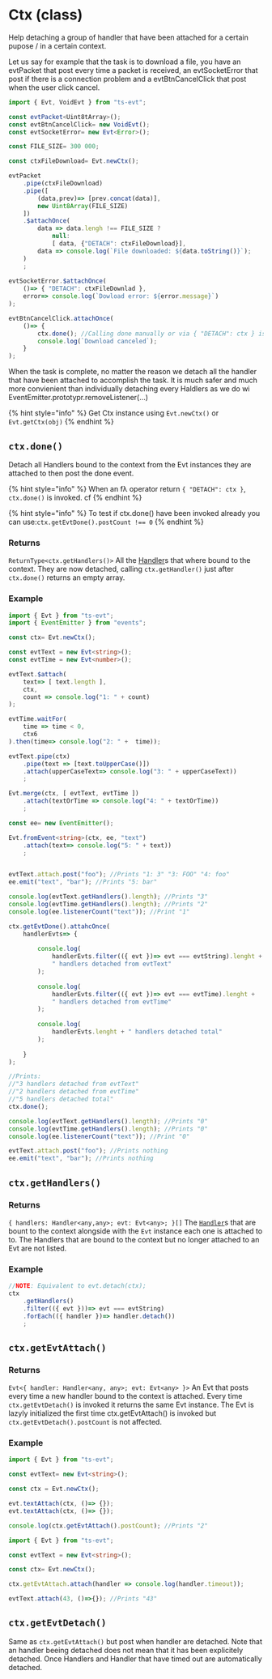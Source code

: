 # Ctx \(class\)

Help detaching a group of handler that have been attached for a certain pupose / in a certain context.

Let us say for example that the task is to download a file, you have an evtPacket that post every time a packet is received, an evtSocketError that post if there is a connection problem and a evtBtnCancelClick that post when the user click cancel.

```typescript
import { Evt, VoidEvt } from "ts-evt";

const evtPacket<Uint8tArray>();
const evtBtnCancelClick= new VoidEvt();
const evtSocketError= new Evt<Error>();

const FILE_SIZE= 300 000;

const ctxFileDownload= Evt.newCtx();

evtPacket
    .pipe(ctxFileDownload)
    .pipe([
        (data,prev)=> [prev.concat(data)], 
        new Uint8Array(FILE_SIZE)
    ])
    .$attachOnce(
        data => data.lengh !== FILE_SIZE ? 
            null: 
            [ data, {"DETACH": ctxFileDownload}],
        data => console.log(`File downloaded: ${data.toString()}`);
    )
    ;
    
evtSocketError.$attachOnce(
    ()=> { "DETACH": ctxFileDownlad },
    error=> console.log(`Dowload error: ${error.message}`)
);

evtBtnCancelClick.attachOnce(
    ()=> {
        ctx.done(); //Calling done manually or via { "DETACH": ctx } is the same
        console.log(`Download canceled`);
    }
);
```

When the task is complete, no matter the reason we detach all the handler that have been attached to accomplish the task. It is much safer and much more convienient than individually detaching every Haldlers as we do wi EventEmitter.prototypr.removeListener\(...\)

{% hint style="info" %}
Get Ctx instance using `Evt.newCtx()` or `Evt.getCtx(obj)`
{% endhint %}

## `ctx.done()`

Detach all Handlers bound to the context from the Evt instances they are attached to then post the done event.

{% hint style="info" %}
When an fλ operator return `{ "DETACH": ctx }`, `ctx.done()` is invoked. cf
{% endhint %}

{% hint style="info" %}
To test if ctx.done\(\) have been invoked already you can use:`ctx.getEvtDone().postCount !== 0`
{% endhint %}

### Returns 

`ReturnType<ctx.getHandlers()>` All the [Handler](https://docs.ts-evt.dev/api/handler)s that where bound to the context. They are now detached, calling `ctx.getHandler()` just after `ctx.done()` returns an empty array.

### Example

```typescript
import { Evt } from "ts-evt";
import { EventEmitter } from "events";

const ctx= Evt.newCtx();

const evtText = new Evt<string>();
const evtTime = new Evt<number>();

evtText.$attach(
    text=> [ text.length ],
    ctx, 
    count => console.log("1: " + count)
);

evtTime.waitFor(
    time => time < 0,
    ctx6
).then(time=> console.log("2: " +  time));

evtText.pipe(ctx)
    .pipe(text => [text.toUpperCase()])
    .attach(upperCaseText=> console.log("3: " + upperCaseText))
    ;

Evt.merge(ctx, [ evtText, evtTime ])
    .attach(textOrTime => console.log("4: " + textOrTime))
    ;

const ee= new EventEmitter();

Evt.fromEvent<string>(ctx, ee, "text")
    .attach(text=> console.log("5: " + text))
    ;


evtText.attach.post("foo"); //Prints "1: 3" "3: FOO" "4: foo"
ee.emit("text", "bar"); //Prints "5: bar"

console.log(evtText.getHandlers().length); //Prints "3"
console.log(evtTime.getHandlers().length); //Prints "2"
console.log(ee.listenerCount("text")); //Print "1"

ctx.getEvtDone().attahcOnce(
    handlerEvts=> {
    
        console.log(
            handlerEvts.filter(({ evt })=> evt === evtString).lenght +
            " handlers detached from evtText"
        );
        
        console.log(
            handlerEvts.filter(({ evt })=> evt === evtTime).lenght +
            " handlers detached from evtTime"
        );
        
        console.log(
            handlerEvts.lenght + " handlers detached total"
        );
        
    }
);

//Prints:
//"3 handlers detached from evtText"
//"2 handlers detached from evtTime"
//"5 handlers detached total"
ctx.done();

console.log(evtText.getHandlers().length); //Prints "0"
console.log(evtTime.getHandlers().length); //Prints "0"
console.log(ee.listenerCount("text")); //Print "0"

evtText.attach.post("foo"); //Prints nothing
ee.emit("text", "bar"); //Prints nothing
```

## `ctx.getHandlers()`

### Returns

`{ handlers: Handler<any,any>; evt: Evt<any>; }[]` The [`Handler`](https://docs.ts-evt.dev/api/handler)s that are bount to the context alongside with the `Evt` instance each one is attached to to. The Handlers that are bound to the context but no longer attached to an Evt are not listed.

### Example

```typescript
//NOTE: Equivalent to evt.detach(ctx);
ctx
    .getHandlers()
    .filter(({ evt }))=> evt === evtString)
    .forEach(({ handler })=> handler.detach())
    ;

```

## `ctx.getEvtAttach()`

### Returns

`Evt<{ handler: Handler<any, any>; evt: Evt<any> }>` An Evt that posts every time a new handler bound to the context is attached.  Every time `ctx.getEvtDetach()` is invoked it returns the same Evt instance. The Evt is lazyly initialized the first time ctx.getEvtAttach\(\) is invoked but `ctx.getEvtDetach().postCount` is not affected.

### Example

```typescript
import { Evt } from "ts-evt";

const evtText= new Evt<string>();

const ctx = Evt.newCtx();

evt.textAttach(ctx, ()=> {});
evt.textAttach(ctx, ()=> {});

console.log(ctx.getEvtAttach().postCount); //Prints "2"
```

```typescript
import { Evt } from "ts-evt";

const evtText = new Evt<string>();

const ctx= Evt.newCtx();

ctx.getEvtAttach.attach(handler => console.log(handler.timeout));

evtText.attach(43, ()=>{}); //Prints "43"
```

## `ctx.getEvtDetach()`

Same as `ctx.getEvtAttach()` but post when handler are detached. Note that an handler beeing detached does not mean that it has been explicitely detached. Once Handlers and Handler that have timed out are automatically detached.

